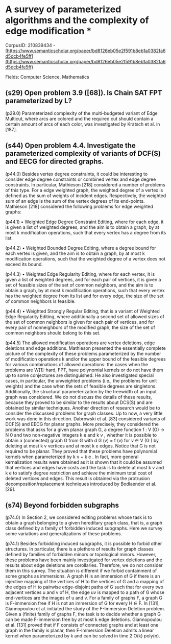 # A survey of parameterized algorithms and the complexity of edge modification *

CorpusID: 210839434 - [https://www.semanticscholar.org/paper/bd8126eb05e2f591b8eb1a0382fa6d5dcb4fe5ff](https://www.semanticscholar.org/paper/bd8126eb05e2f591b8eb1a0382fa6d5dcb4fe5ff)

Fields: Computer Science, Mathematics

## (s29) Open problem 3.9 ([68]). Is Chain SAT FPT parameterized by L?
(p29.0) Parameterized complexity of the multi-budgeted variant of Edge Multicut, where arcs are colored and the required cut should contain a certain amount of arcs of each color, was investigated by Kratsch et al. in [187].
## (s44) Open problem 4.4. Investigate the parameterized complexity of variants of DCF(S) and EECG for directed graphs.
(p44.0) Besides vertex degree constraints, it could be interesting to consider edge degree constraints or combined vertex and edge degree constraints. In particular, Mathieson [218] considered a number of problems of this type. For a edge weighted graph, the weighted degree of a vertex is defined as the sum of weights of incident edges. Respectively, the weighted sum of an edge is the sum of the vertex degrees of its end-points. Mathieson [218] considered the following problems for edge weighted graphs:

(p44.1) • Weighted Edge Degree Constraint Editing, where for each edge, it is given a list of weighted degrees, and the aim is to obtain a graph, by at most k modification operations, such that every vertex has a degree from its list.

(p44.2) • Weighted Bounded Degree Editing, where a degree bound for each vertex is given, and the aim is to obtain a graph, by at most k modification operations, such that the weighted degree of a vertex does not exceed its bound.

(p44.3) • Weighted Edge Regularity Editing, where for each vertex, it is given a list of weighted degrees, and for each pair of vertices, it is given a set of feasible sizes of the set of common neighbors, and the aim is to obtain a graph, by at most k modification operations, such that every vertex has the weighted degree from its list and for every edge, the size of the set of common neighbors is feasible.

(p44.4) • Weighted Strongly Regular Editing, that is a variant of Weighted Edge Regularity Editing, where additionally a second set of allowed sizes of the set of common neighbors is given for each pair of vertices, and for every pair of nonneighbors of the modified graph, the size of the set of common neighbors should belong to this set.

(p44.5) The allowed modification operations are vertex deletions, edge deletions and edge additions. Mathieson presented the essentially complete picture of the complexity of these problems parameterized by the number of modification operations k and/or the upper bound of the feasible degrees for various combinations of allowed operations: the cases when the problems are W[1]-hard, FPT, have polynomial kernels or do not have them up to some conjectures are distinguished. He also investigated special cases, in particular, the unweighted problems (i.e., the problems for unit weights) and the case when the sets of feasible degrees are singletons. Additionally, the structural parameterization by the treewidth of an input graph was considered. We do not discuss the details of these results, because they proved to be similar to the results about DCS(S) and are obtained by similar techniques. Another direction of research would be to consider the discussed problems for graph classes. Up to now, a very little work was done in this direction. Dabrowski et al. [83] considered variants of DCF(S) and EECG for planar graphs. More precisely, they considered the problems that asks for a given planar graph G, a degree function f : V (G) → N 0 and two non-negative integers k e and k v , whether it is possible to obtain a (connected) graph G from G with d G (v) = f (v) for v ∈ V (G ) by deleting at most k v vertices and at most k e edges. Notice that G is not required to be planar. They proved that these problems have polynomial kernels when parameterized by k v + k e . In fact, more general kernalization results were obtained as it is shown that it could be assumed that vertices and edges have costs and the task is to delete at most k v and k e to satisfy degree restriction and achieve the minimum total cost of deleted vertices and edges. This result is obtained via the protrusion decomposition/replacement techniques introduced by Bodlaender et al. [29].
## (s74) Beyond forbidden subgraphs
(p74.0) In Section 2, we considered editing problems whose task is to obtain a graph belonging to a given hereditary graph class, that is, a graph class defined by a family of forbidden induced subgraphs. Here we survey some variations and generalizations of these problems.

(p74.1) Besides forbidding induced subgraphs, it is possible to forbid other structures. In particular, there is a plethora of results for graph classes defined by families of forbidden minors or topological minors. However, these problems have been mainly investigated for vertex deletions and the results about edge deletions are corollaries. Therefore, we do not consider them in this survey. The situation is different if we forbid containment of some graphs as immersions. A graph H is an immersion of G if there is an injective mapping of the vertices of H to the vertices of G and a mapping of the edges of H to pairwise edge-disjoint paths of G such that for every two adjacent vertices u and v of H, the edge uv is mapped to a path of G whose end-vertices are the images of u and v. For a family of graphs F, a graph G is F-immersion free if H is not an immersion of G for every H ∈ F. In [131], Giannopoulou et al. initiated the study of the F-Immersion Deletion problem. Given a (finite) family of graphs F, the task is to decide whether a graph G can be made F-immersion free by at most k edge deletions. Giannopoulou et al. [131] proved that if F consists of connected graphs and at least one graph in the family is planar, then F-Immersion Deletion admits a linear kernel when parameterized by k and can be solved in time 2 O(k) poly(n).

